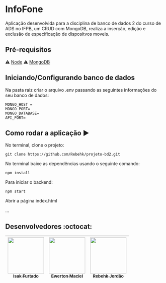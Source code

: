 # InfoFone

Aplicação desenvolvida para a disciplina de banco de dados 2 do curso de ADS no IFPB, um CRUD com MongoDB, realiza a inserção, edição e exclusão de especificação de dispositvos moveis.


## Pré-requisitos

:warning: [Node](https://nodejs.org/en/download/)
:warning: [MongoDB](https://www.mongodb.com/pt-br)

## Iniciando/Configurando banco de dados

Na pasta raiz criar o arquivo .env passando as seguintes informações do seu banco de dados:

```
MONGO_HOST =
MONGO_PORT=
MONGO_DATABASE=
API_PORT=
```

## Como rodar a aplicação :arrow_forward:

No terminal, clone o projeto:

```
git clone https://github.com/Rebehk/projeto-bd2.git
```

No terminal baixe as dependências usando o seguinte comando:

```
npm install
```

Para iniciar o backend:

```
npm start
```

Abrir a página index.html

...

## Desenvolvedores :octocat:

| [<img src="https://avatars.githubusercontent.com/u/85362991?v=4" width=115><br><sub>Isak Furtado</sub>](https://github.com/zurckasi) | [<img src="https://avatars.githubusercontent.com/u/64111135?v=4" width=115><br><sub>Ewerton Maciel</sub>](https://github.com/ewertonmac) | [<img src="https://avatars.githubusercontent.com/u/60322853?v=4" width=115><br><sub>Rebehk Jordão</sub>](https://github.com/Rebehk) |
| :----------------------------------------------------------------------------------------------------------------------------------: | :--------------------------------------------------------------------------------------------------------------------------------------: | :---------------------------------------------------------------------------------------------------------------------------------: |
